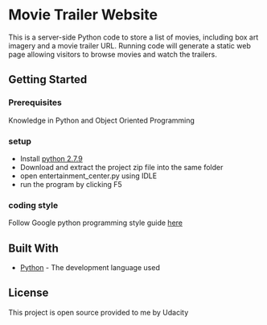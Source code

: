 # Movie Trailer Website

This is a server-side Python code to store a list of movies, including box art imagery and a movie trailer URL. Running code will generate a static web page allowing visitors to browse movies and watch the trailers.

## Getting Started

### Prerequisites

Knowledge in Python and Object Oriented Programming

### setup

* Install [python 2.7.9](http://www.python.org/)
* Download and extract the project zip file into the same folder
* open entertainment_center.py using IDLE
* run the program by clicking F5

### coding style

Follow Google python programming style guide [here](https://google.github.io/styleguide/pyguide.html)

## Built With

* [Python](http://www.python.org/) - The development language used

## License

This project is open source provided to me by Udacity


